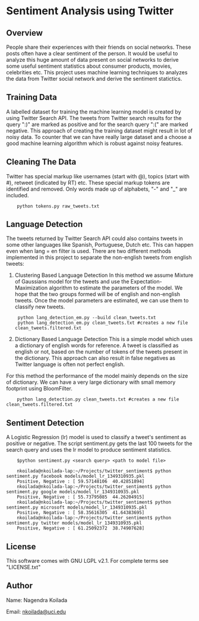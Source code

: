 Sentiment Analysis using Twitter
================================

Overview
--------

People share their experiences with their friends on social networks. These posts often have a clear sentiment of the person. It would be useful to analyze this huge amount of data present on social networks to derive some useful sentiment statistics about consumer products, movies, celebrities etc. This project uses machine learning techniques to analyzes the data from Twitter social network and derive the sentiment statictics.

Training Data
-------------
A labelled dataset for training the machine learning model is created by using Twitter Search API. The tweets from Twitter search results for the query ":)" are marked as positive and for the search query ":(" are marked negative. This approach of creating the training dataset might result in lot of noisy data. To counter that we can have really large dataset and a choose a good machine learning algorithm which is robust against noisy features.


Cleaning The Data
-----------------
Twitter has special markup like usernames (start with @), topics (start with #), retweet (indicated by RT) etc.
These special markup tokens are identified and removed. Only words made up of alphabets, "-" and "_" are included.

		python tokens.py raw_tweets.txt

Language Detection
------------------
The tweets returned by Twitter Search API could also contains tweets in some other languages like Spanish, Portuguese, Dutch etc. This can happen even when lang = en filter is used. There are two different methods implemented in this project to separate the non-english tweets from english tweets:

1. Clustering Based Language Detection
In this method we assume Mixture of Gaussians model for the tweets and use the Expectation-Maximization algorithm to estimate the parameters of the model. We hope that the two groups formed will be of english and non-english tweets. Once the model parameters are estimated, we can use them to classify new tweets.

		python lang_detection_em.py --build clean_tweets.txt
		python lang_detection_em.py clean_tweets.txt #creates a new file clean_tweets.filtered.txt

2. Dictionary Based Language Detection
This is a simple model which uses a dictionary of english words for reference. A tweet is classified as english or not, based on the number of tokens of the tweets present in the dictionary. This approach can also result in false negatives as Twitter language is often not perfect english.

For this method the performance of the model mainly depends on the size of dictionary. We can have a very large dictionary with small memory footprint using BloomFilter.

		python lang_detection.py clean_tweets.txt #creates a new file clean_tweets.filtered.txt


Sentiment Detection
-------------------
A Logistic Regression (lr) model is used to classify a tweet's sentiment as positive or negative. The script sentiment.py gets the last 100 tweets for the search query and uses the lr model to produce sentiment statistics.

		$python sentiment.py <search query> <path to model file>
				
		nkoilada@nkoilada-lap:~/Projects/twitter_sentiment$ python sentiment.py facebook models/model_lr_1349310935.pkl 
		Positive, Negative : [ 59.57148106  40.42851894]
		nkoilada@nkoilada-lap:~/Projects/twitter_sentiment$ python sentiment.py google models/model_lr_1349310935.pkl 
		Positive, Negative : [ 55.73795085  44.26204915]
		nkoilada@nkoilada-lap:~/Projects/twitter_sentiment$ python sentiment.py microsoft models/model_lr_1349310935.pkl 
		Positive, Negative : [ 58.35616305  41.64383695]
		nkoilada@nkoilada-lap:~/Projects/twitter_sentiment$ python sentiment.py twitter models/model_lr_1349310935.pkl 
		Positive, Negative : [ 61.25092372  38.74907628]

License
-------
This software comes with GNU LGPL v2.1. For complete terms see "LICENSE.txt"

Author
------
Name: Nagendra Koilada

Email: nkoilada@uci.edu


 
